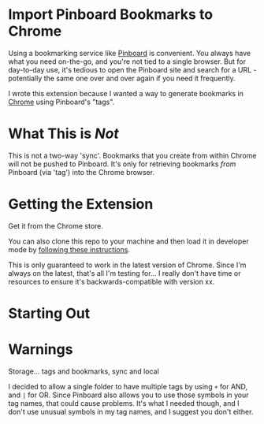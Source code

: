 # Import Pinboard Bookmarks to Chrome
Using a bookmarking service like [Pinboard](https://pinboard.in) is convenient. You always have what you need on-the-go, and you're not tied to a single browser. But for day-to-day use, it's tedious to open the Pinboard site and search for a URL - potentially the same one over and over again if you need it frequently.

I wrote this extension because I wanted a way to generate bookmarks in [Chrome](https://www.google.com/chrome/browser/desktop/) using Pinboard's "tags".

# What This is _Not_
This is not a two-way 'sync'. Bookmarks that you create from within Chrome will not be pushed to Pinboard. It's only for retrieving bookmarks _from_ Pinboard (via 'tag') into the Chrome browser.

# Getting the Extension
Get it from the Chrome store.

You can also clone this repo to your machine and then load it in developer mode by [following these instructions](https://developer.chrome.com/extensions/getstarted#unpacked).

This is only guaranteed to work in the latest version of Chrome. Since I'm always on the latest, that's all I'm testing for... I really don't have time or resources to ensure it's backwards-compatible with version xx.

# Starting Out


# Warnings
Storage... tags and bookmarks, sync and local

I decided to allow a single folder to have multiple tags by using `+` for AND, and `|` for OR. Since Pinboard also allows you to use those symbols in your tag names, that could cause problems. It's what I needed though, and I don't use unusual symbols in my tag names, and I suggest you don't either.
